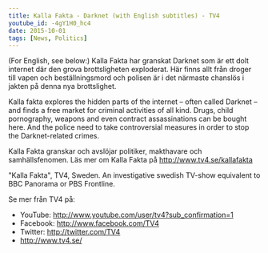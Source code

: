 ```yaml
---
title: Kalla Fakta - Darknet (with English subtitles) - TV4
youtube_id: -4gY1H0_hc4
date: 2015-10-01
tags: [News, Politics]
---
```



(For English, see below:) Kalla Fakta har granskat Darknet som är ett dolt internet där den grova brottsligheten exploderat. Här finns allt från droger till vapen och beställningsmord och polisen är i det närmaste chanslös i jakten på denna nya brottslighet.

Kalla fakta explores the hidden parts of the internet – often called Darknet – and finds a free market for criminal activities of all kind. Drugs, child pornography, weapons and even contract assassinations can be bought here. And the police need to take controversial measures in order to stop the Darknet-related crimes.

Kalla Fakta granskar och avslöjar politiker, makthavare och samhällsfenomen. Läs mer om Kalla Fakta på <http://www.tv4.se/kallafakta>

"Kalla Fakta", TV4, Sweden. An investigative swedish TV-show equivalent to BBC Panorama or PBS Frontline. 

Se mer från TV4 på: 

- YouTube: <http://www.youtube.com/user/tv4?sub_confirmation=1>
- Facebook: <http://www.facebook.com/TV4> 
- Twitter: <http://twitter.com/TV4> 
- <http://www.tv4.se/>

